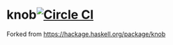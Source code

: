 # knob[![Circle CI](https://circleci.com/gh/fujimura/knob.svg?style=shield)](https://circleci.com/gh/fujimura/knob)

Forked from https://hackage.haskell.org/package/knob
